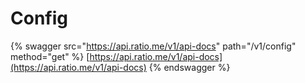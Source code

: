 # Config



{% swagger src="https://api.ratio.me/v1/api-docs" path="/v1/config" method="get" %}
[https://api.ratio.me/v1/api-docs](https://api.ratio.me/v1/api-docs)
{% endswagger %}

